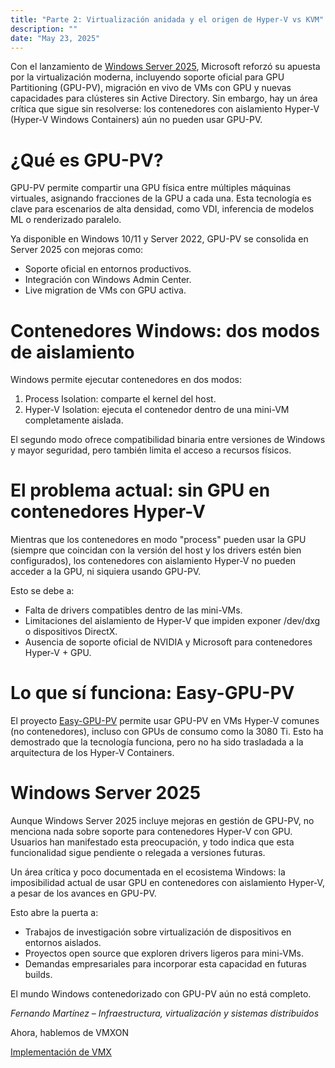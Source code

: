 ```yaml
---
title: "Parte 2: Virtualización anidada y el origen de Hyper-V vs KVM"
description: ""
date: "May 23, 2025"
---
```


Con el lanzamiento de [Windows Server 2025](https://techcommunity.microsoft.com/blog/windowsosplatform/introducing-gpu-innovations-with-windows-server-2025/4161879), Microsoft reforzó su apuesta por la virtualización moderna, incluyendo soporte oficial para GPU Partitioning (GPU-PV), migración en vivo de VMs con GPU y nuevas capacidades para clústeres sin Active Directory. Sin embargo, hay un área crítica que sigue sin resolverse: los contenedores con aislamiento Hyper-V (Hyper-V Windows Containers) aún no pueden usar GPU-PV.


# ¿Qué es GPU-PV?

GPU-PV permite compartir una GPU física entre múltiples máquinas virtuales, asignando fracciones de la GPU a cada una. Esta tecnología es clave para escenarios de alta densidad, como VDI, inferencia de modelos ML o renderizado paralelo.

Ya disponible en Windows 10/11 y Server 2022, GPU-PV se consolida en Server 2025 con mejoras como:

- Soporte oficial en entornos productivos.
- Integración con Windows Admin Center.
- Live migration de VMs con GPU activa.

# Contenedores Windows: dos modos de aislamiento

Windows permite ejecutar contenedores en dos modos:

1. Process Isolation: comparte el kernel del host.
2. Hyper-V Isolation: ejecuta el contenedor dentro de una mini-VM completamente aislada.

El segundo modo ofrece compatibilidad binaria entre versiones de Windows y mayor seguridad, pero también limita el acceso a recursos físicos.

# El problema actual: sin GPU en contenedores Hyper-V

Mientras que los contenedores en modo "process" pueden usar la GPU (siempre que coincidan con la versión del host y los drivers estén bien configurados), los contenedores con aislamiento Hyper-V no pueden acceder a la GPU, ni siquiera usando GPU-PV.

Esto se debe a:

- Falta de drivers compatibles dentro de las mini-VMs.
- Limitaciones del aislamiento de Hyper-V que impiden exponer /dev/dxg o dispositivos DirectX.
- Ausencia de soporte oficial de NVIDIA y Microsoft para contenedores Hyper-V + GPU.

# Lo que sí funciona: Easy-GPU-PV

El proyecto [Easy-GPU-PV](https://github.com/jamesstringerparsec/Easy-GPU-PV) permite usar GPU-PV en VMs Hyper-V comunes (no contenedores), incluso con GPUs de consumo como la 3080 Ti. Esto ha demostrado que la tecnología funciona, pero no ha sido trasladada a la arquitectura de los Hyper-V Containers.

# Windows Server 2025

Aunque Windows Server 2025 incluye mejoras en gestión de GPU-PV, no menciona nada sobre soporte para contenedores Hyper-V con GPU. Usuarios han manifestado esta preocupación, y todo indica que esta funcionalidad sigue pendiente o relegada a versiones futuras.

Un área crítica y poco documentada en el ecosistema Windows: la imposibilidad actual de usar GPU en contenedores con aislamiento Hyper-V, a pesar de los avances en GPU-PV.

Esto abre la puerta a:

- Trabajos de investigación sobre virtualización de dispositivos en entornos aislados.
- Proyectos open source que exploren drivers ligeros para mini-VMs.
- Demandas empresariales para incorporar esta capacidad en futuras builds.

El mundo Windows contenedorizado con GPU-PV aún no está completo.

_Fernando Martínez – Infraestructura, virtualización y sistemas distribuidos_

Ahora, hablemos de VMXON

[Implementación de VMX](https://web.archive.org/web/20250523204652/https://revers.engineering/day-2-entering-vmx-operation/)